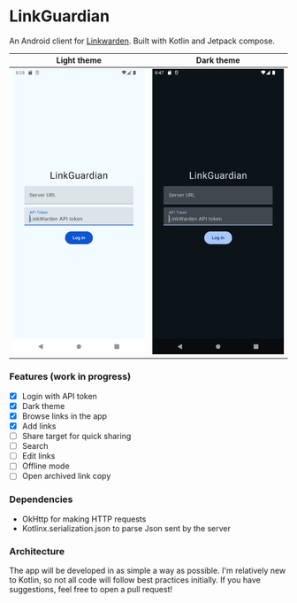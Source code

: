 # LinkGuardian
An Android client for [Linkwarden](https://github.com/linkwarden/linkwarden). Built with Kotlin and Jetpack compose.

| Light theme | Dark theme |
| --- | --- |
| ![preview-light](https://github.com/Elbullazul/linkguardian/blob/master/res/preview.png) | ![preview-dark](https://github.com/Elbullazul/linkguardian/blob/master/res/preview-dark.png) |

### Features (work in progress)
- [x] Login with API token
- [x] Dark theme
- [x] Browse links in the app
- [x] Add links
- [ ] Share target for quick sharing
- [ ] Search
- [ ] Edit links
- [ ] Offline mode
- [ ] Open archived link copy

### Dependencies
- OkHttp for making HTTP requests
- Kotlinx.serialization.json to parse Json sent by the server

### Architecture
The app will be developed in as simple a way as possible. I'm relatively new to Kotlin, so not all code will follow best practices initially. If you have suggestions, feel free to open a pull request!
